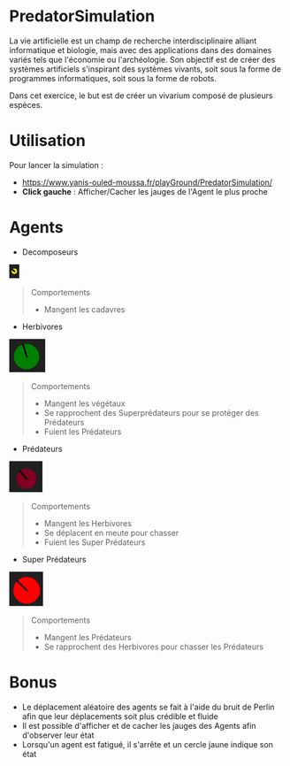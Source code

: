 # PredatorSimulation

La vie artificielle est un champ de recherche interdisciplinaire alliant informatique et biologie, mais avec des applications dans des domaines variés tels que l'économie ou l'archéologie. Son objectif est de créer des systèmes artificiels s'inspirant des systèmes vivants, soit sous la forme de programmes informatiques, soit sous la forme de robots.

Dans cet exercice, le but est de créer un vivarium composé de plusieurs espèces.

# Utilisation

Pour lancer la simulation :
- https://www.yanis-ouled-moussa.fr/playGround/PredatorSimulation/
- **Click gauche** : Afficher/Cacher les jauges de l'Agent le plus proche

# Agents

- Decomposeurs

![](Documentation\Images\Decomposor.png)

> Comportements
>
> - Mangent les cadavres

- Herbivores

![](Documentation\Images\Herbivore.png)

> Comportements
>
> - Mangent les végétaux
> - Se rapprochent des Superprédateurs pour se protéger des Prédateurs
> - Fuient les Prédateurs

- Prédateurs

![](Documentation\Images\Predator.png)

> Comportements
>
> - Mangent les Herbivores
> - Se déplacent en meute pour chasser
> - Fuient les Super Prédateurs

- Super Prédateurs

![](Documentation\Images\Superpredator.png)

> Comportements
>
> - Mangent les Prédateurs
> - Se rapprochent des Herbivores pour chasser les Prédateurs


# Bonus

- Le déplacement aléatoire des agents se fait à l'aide du bruit de Perlin afin que leur déplacements soit plus crédible et fluide
- Il est possible d'afficher et de cacher les jauges des Agents afin d'observer leur état
- Lorsqu'un agent est fatigué, il s'arrête et un cercle jaune indique son état
